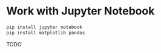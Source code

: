 # Work with Jupyter Notebook

```bash
pip install jupyter notebook
pip install matplotlib pandas
```

TODO
